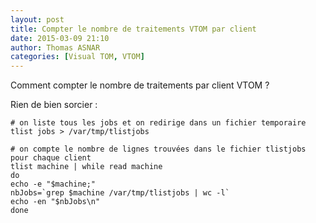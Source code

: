 ```yaml
---
layout: post
title: Compter le nombre de traitements VTOM par client
date: 2015-03-09 21:10
author: Thomas ASNAR
categories: [Visual TOM, VTOM]
---
```

Comment compter le nombre de traitements par client VTOM ?

Rien de bien sorcier :


```shell
# on liste tous les jobs et on redirige dans un fichier temporaire
tlist jobs > /var/tmp/tlistjobs

# on compte le nombre de lignes trouvées dans le fichier tlistjobs pour chaque client
tlist machine | while read machine
do
echo -e "$machine;"
nbJobs=`grep $machine /var/tmp/tlistjobs | wc -l`
echo -en "$nbJobs\n"
done
```
